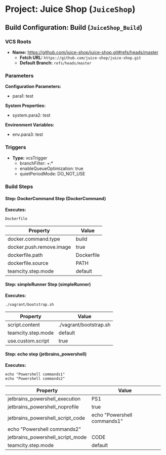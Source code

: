 # Project: Juice Shop (`JuiceShop`)

## Build Configuration: Build (`JuiceShop_Build`)

### VCS Roots

- **Name:** https://github.com/juice-shop/juice-shop.git#refs/heads/master  
  - **Fetch URL:** `https://github.com/juice-shop/juice-shop.git`  
  - **Default Branch:** `refs/heads/master`

### Parameters

**Configuration Parameters:**

- para1: test

**System Properties:**

- system.para2: test

**Environment Variables:**

- env.para3: test

### Triggers

- **Type:** vcsTrigger
  - branchFilter: +:*
  - enableQueueOptimization: true
  - quietPeriodMode: DO_NOT_USE

### Build Steps

#### Step: DockerCommand Step (DockerCommand)

**Executes:**
```
Dockerfile
```

| Property | Value |
|---|---|
| docker.command.type | build |
| docker.push.remove.image | true |
| dockerfile.path | Dockerfile |
| dockerfile.source | PATH |
| teamcity.step.mode | default |

#### Step: simpleRunner Step (simpleRunner)

**Executes:**
```
./vagrant/bootstrap.sh
```

| Property | Value |
|---|---|
| script.content | ./vagrant/bootstrap.sh |
| teamcity.step.mode | default |
| use.custom.script | true |

#### Step: echo step (jetbrains_powershell)

**Executes:**
```
echo "Powershell commands1"
echo "Powershell commands2"
```

| Property | Value |
|---|---|
| jetbrains_powershell_execution | PS1 |
| jetbrains_powershell_noprofile | true |
| jetbrains_powershell_script_code | echo "Powershell commands1"
echo "Powershell commands2" |
| jetbrains_powershell_script_mode | CODE |
| teamcity.step.mode | default |


